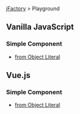 [jFactory](index.md) > Playground 

## Vanilla JavaScript

### Simple Component

* [from Object Literal](https://codepen.io/jfactory-es/pen/KKwxaqr?editors=1010) 

## Vue.js

### Simple Component

* [from Object Literal](https://codepen.io/jfactory-es/pen/GRgzMqx?editors=1010)
